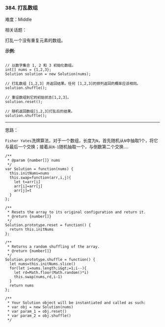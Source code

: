 ### 384. 打乱数组

难度：Middle

相关话题：

打乱一个没有重复元素的数组。



 **示例:** 





```

// 以数字集合 1, 2 和 3 初始化数组。
int[] nums = {1,2,3};
Solution solution = new Solution(nums);

// 打乱数组 [1,2,3] 并返回结果。任何 [1,2,3]的排列返回的概率应该相同。
solution.shuffle();

// 重设数组到它的初始状态[1,2,3]。
solution.reset();

// 随机返回数组[1,2,3]打乱后的结果。
solution.shuffle();

```


-----

思路：

`Fisher Yates`洗牌算法，对于一个数组，长度为`N`，首先随机从`N`中抽取1个，将它与最后一个交换；接着从`N-1`随机抽取一个，与倒数第二个交换....


```
/**
 * @param {number[]} nums
 */
var Solution = function(nums) {
  this.initNums=nums
  this.swap=function(arr,i,j){
    let t=arr[i]
    arr[i]=arr[j]
    arr[j]=t
  }
};

/**
 * Resets the array to its original configuration and return it.
 * @return {number[]}
 */
Solution.prototype.reset = function() {
  return this.initNums
};

/**
 * Returns a random shuffling of the array.
 * @return {number[]}
 */
Solution.prototype.shuffle = function() {
  let nums=this.initNums.slice()
  for(let i=nums.length;i&gt;=1;i--){
    let rd=Math.floor(Math.random()*i)
    this.swap(nums,rd,i-1)
  }
  return nums
};

/** 
 * Your Solution object will be instantiated and called as such:
 * var obj = new Solution(nums)
 * var param_1 = obj.reset()
 * var param_2 = obj.shuffle()
 */



```
